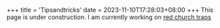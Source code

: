 +++
title = 'Tipsandtricks'
date = 2023-11-10T17:28:03+08:00
+++
This page is under construction.
I am currently working on 
<a href="/madeyesguide/traps/redchurch/">red church traps</a>